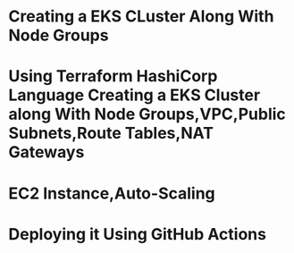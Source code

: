 # Creating a EKS CLuster Along With Node Groups
# Using Terraform HashiCorp Language Creating a EKS Cluster along With Node Groups,VPC,Public Subnets,Route Tables,NAT Gateways
# EC2 Instance,Auto-Scaling
# Deploying it Using GitHub Actions
